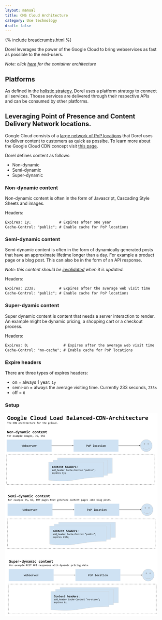 ```yaml
---
layout: manual
title: CMS Cloud Architecture
category: Use technology
draft: false
---
```


{% include breadcrumbs.html %}

Dorel leverages the power of the Google Cloud to bring webservices as fast as possible to the end-users.

_Note: click [here](./container-architecture) for the container architecture_

## Platforms

As defined in the [holistic strategy](../../strategy/holistic), Dorel uses a platform strategy to connect all services. Thoese services are delivered through their respective APIs and can be consumed by other platforms.

## Leveraging Point of Presence and Content Delivery Network locations.

Google Cloud consists of a [large network of PoP locations](https://peering.google.com/#/infrastructure) that Dorel uses to deliver content to customers as quick as possibe. To learn more about the Google Cloud CDN concept visit [this page](https://cloud.google.com/cdn/docs/caching).

Dorel defines content as follows:
- Non-dynamic
- Semi-dynamic
- Super-dynamic

### Non-dynamic content

Non-dynamic content is often in the form of Javascript, Cascading Style Sheets and images.

Headers:
```
Expires: 1y;             # Expires after one year
Cache-Control: "public"; # Enable cache for PoP locations
```

### Semi-dynamic content

Semi-dynamic content is often in the form of dynamically generated posts that have an approximate lifetime longer than a day. For example a product page or a blog post. This can also be in the form of an API response.

_Note: this content should be [invalidated](https://cloud.google.com/cdn/docs/invalidating-cached-content) when it is updated._

Headers:
```
Expires: 233s;           # Expires after the average web visit time
Cache-Control: "public"; # Enable cache for PoP locations
```

### Super-dyamic content

Super dynamic content is content that needs a server interaction to render. An example might be dynamic pricing, a shopping cart or a checkout process.

Headers:
```
Expires: 0;                # Expires after the average web visit time
Cache-Control: "no-cache"; # Enable cache for PoP locations
```

### Expire headers

There are three types of expires headers:

- on = always 1 year: `1y`
- semi-on = always the average visiting time. Currently 233 seconds, `233s`
- off = `0`

### Setup

![Content Delivery Setup](/assets/img/gcloud-loadbalance-architecture.png "Content Delivery Setup")